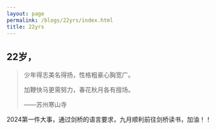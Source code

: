```yaml
---
layout: page
permalink: /blogs/22yrs/index.html
title: 22yrs
---
```


## 22岁，

> 少年得志美名得扬，性格粗豪心胸宽广。
>
> 加鞭快马更需努力，春花秋月各有擅场。
>
> ——苏州寒山寺

2024第一件大事，通过剑桥的语言要求，九月顺利前往剑桥读书，加油！！

